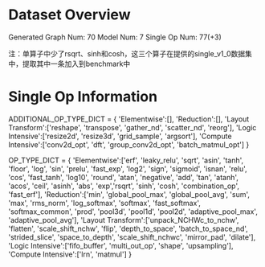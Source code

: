 # Dataset Overview

Generated Graph Num: 70
Model Num: 7
Single Op Num: 77(+3)

注：单算子中少了rsqrt、sinh和cosh，这三个算子在提供的single_v1_0数据集中，提取其中一条加入到benchmark中

# Single Op Information

ADDITIONAL_OP_TYPE_DICT = {
    'Elementwise':[],
    'Reduction':[],
    'Layout Transform':['reshape', 'transpose', 'gather_nd', 'scatter_nd', 'reorg'],
    'Logic Intensive':['resize2d', 'resize3d', 'grid_sample', 'argsort'],
    'Compute Intensive':['conv2d_opt', 'dft', 'group_conv2d_opt', 'batch_matmul_opt']
}

OP_TYPE_DICT = {
    'Elementwise':['erf', 'leaky_relu', 'sqrt', 'asin', 'tanh', 'floor', 'log', 'sin', 'prelu', 'fast_exp', 'log2', 'sign', 'sigmoid', 'isnan', 'relu', 'cos', 'fast_tanh', 'log10', 'round', 'atan', 'negative', 'add', 'tan', 'atanh', 'acos', 'ceil', 'asinh', 'abs', 'exp','rsqrt', 'sinh', 'cosh', 'combination_op', 'fast_erf'],
    'Reduction':['min', 'global_pool_max', 'global_pool_avg', 'sum', 'max', 'rms_norm', 'log_softmax', 'softmax', 'fast_softmax', 'softmax_common', 'prod', 'pool3d', 'pool1d', 'pool2d',  'adaptive_pool_max', 'adaptive_pool_avg'],
    'Layout Transform':['unpack_NCHWc_to_nchw', 'flatten', 'scale_shift_nchw', 'flip', 'depth_to_space', 'batch_to_space_nd', 'strided_slice', 'space_to_depth', 'scale_shift_nchwc', 'mirror_pad', 'dilate'],
    'Logic Intensive':['fifo_buffer', 'multi_out_op', 'shape', 'upsampling'],
    'Compute Intensive':['lrn', 'matmul']
}